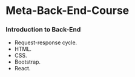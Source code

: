 # Meta-Back-End-Course
### Introduction to Back-End
   * Request-response cycle.
   * HTML.
   * CSS.
   * Bootstrap.
   * React.
   
